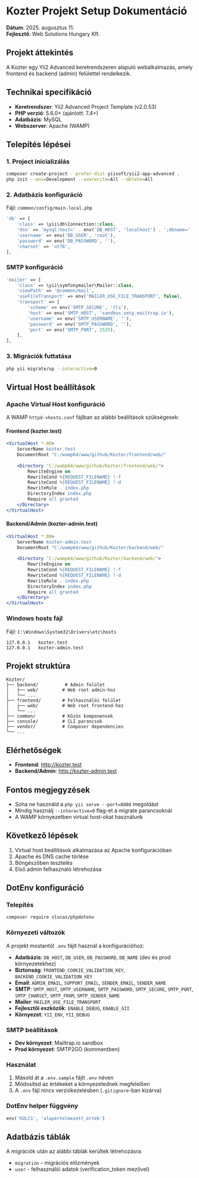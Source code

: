 # Kozter Projekt Setup Dokumentáció
**Dátum**: 2025. augusztus 11.  
**Fejlesztő**: Web Solutions Hungary Kft.

## Projekt áttekintés
A Kozter egy Yii2 Advanced keretrendszeren alapuló webalkalmazás, amely frontend és backend (admin) felülettel rendelkezik.

## Technikai specifikáció
- **Keretrendszer**: Yii2 Advanced Project Template (v2.0.53)
- **PHP verzió**: 5.6.0+ (ajánlott: 7.4+)
- **Adatbázis**: MySQL
- **Webszerver**: Apache (WAMP)

## Telepítés lépései

### 1. Project inicializálás
```bash
composer create-project --prefer-dist yiisoft/yii2-app-advanced .
php init --env=Development --overwrite=All --delete=All
```

### 2. Adatbázis konfiguráció
Fájl: `common/config/main-local.php`
```php
'db' => [
    'class' => \yii\db\Connection::class,
    'dsn' => 'mysql:host=' . env('DB_HOST', 'localhost') . ';dbname=' . env('DB_NAME', 'kozter-yii'),
    'username' => env('DB_USER', 'root'),
    'password' => env('DB_PASSWORD', ''),
    'charset' => 'utf8',
],
```

### SMTP konfiguráció
```php
'mailer' => [
    'class' => \yii\symfonymailer\Mailer::class,
    'viewPath' => '@common/mail',
    'useFileTransport' => env('MAILER_USE_FILE_TRANSPORT', false),
    'transport' => [
        'scheme' => env('SMTP_SECURE', 'tls'),
        'host' => env('SMTP_HOST', 'sandbox.smtp.mailtrap.io'),
        'username' => env('SMTP_USERNAME', ''),
        'password' => env('SMTP_PASSWORD', ''),
        'port' => env('SMTP_PORT', 2525),
    ],
],
```

### 3. Migrációk futtatása
```bash
php yii migrate/up --interactive=0
```

## Virtual Host beállítások

### Apache Virtual Host konfiguráció
A WAMP `httpd-vhosts.conf` fájlban az alábbi beállítások szükségesek:

#### Frontend (kozter.test)
```apache
<VirtualHost *:80>
    ServerName kozter.test
    DocumentRoot "C:/wamp64/www/github/Kozter/frontend/web/"
    
    <Directory "C:/wamp64/www/github/Kozter/frontend/web/">
        RewriteEngine on
        RewriteCond %{REQUEST_FILENAME} !-f
        RewriteCond %{REQUEST_FILENAME} !-d
        RewriteRule . index.php
        DirectoryIndex index.php
        Require all granted
    </Directory>
</VirtualHost>
```

#### Backend/Admin (kozter-admin.test)
```apache
<VirtualHost *:80>
    ServerName kozter-admin.test
    DocumentRoot "C:/wamp64/www/github/Kozter/backend/web/"
    
    <Directory "C:/wamp64/www/github/Kozter/backend/web/">
        RewriteEngine on
        RewriteCond %{REQUEST_FILENAME} !-f
        RewriteCond %{REQUEST_FILENAME} !-d
        RewriteRule . index.php
        DirectoryIndex index.php
        Require all granted
    </Directory>
</VirtualHost>
```

### Windows hosts fájl
Fájl: `C:\Windows\System32\Drivers\etc\hosts`
```
127.0.0.1   kozter.test
127.0.0.1   kozter-admin.test
```

## Projekt struktúra
```
Kozter/
├── backend/          # Admin felület
│   ├── web/         # Web root admin-hoz
│   └── ...
├── frontend/        # Felhasználói felület
│   ├── web/         # Web root frontend-hez
│   └── ...
├── common/          # Közös komponensek
├── console/         # CLI parancsok
├── vendor/          # Composer dependencies
└── ...
```

## Elérhetőségek
- **Frontend**: http://kozter.test
- **Backend/Admin**: http://kozter-admin.test

## Fontos megjegyzések
- Soha ne használd a `php yii serve --port=8080` megoldást
- Mindig használj `--interactive=0` flag-et a migrate parancsoknál
- A WAMP környezetben virtual host-okat használunk

## Következő lépések
1. Virtual host beállítások alkalmazása az Apache konfigurációban
2. Apache és DNS cache törlése
3. Böngészőben tesztelés
4. Első admin felhasználó létrehozása

## DotEnv konfiguráció

### Telepítés
```bash
composer require vlucas/phpdotenv
```

### Környezeti változók
A projekt mostantól `.env` fájlt használ a konfigurációhoz:
- **Adatbázis**: `DB_HOST`, `DB_USER`, `DB_PASSWORD`, `DB_NAME` (dev és prod környezetekhez)
- **Biztonság**: `FRONTEND_COOKIE_VALIDATION_KEY`, `BACKEND_COOKIE_VALIDATION_KEY`
- **Email**: `ADMIN_EMAIL`, `SUPPORT_EMAIL`, `SENDER_EMAIL`, `SENDER_NAME`
- **SMTP**: `SMTP_HOST`, `SMTP_USERNAME`, `SMTP_PASSWORD`, `SMTP_SECURE`, `SMTP_PORT`, `SMTP_CHARSET`, `SMTP_FROM`, `SMTP_SENDER_NAME`
- **Mailer**: `MAILER_USE_FILE_TRANSPORT`
- **Fejlesztői eszközök**: `ENABLE_DEBUG`, `ENABLE_GII`
- **Környezet**: `YII_ENV`, `YII_DEBUG`

### SMTP beállítások
- **Dev környezet**: Mailtrap.io sandbox
- **Prod környezet**: SMTP2GO (kommentben)

### Használat
1. Másold át a `.env.sample` fájlt `.env` néven
2. Módosítsd az értékeket a környezetednek megfelelően
3. A `.env` fájl nincs verziókezelésben (`.gitignore`-ban kizárva)

### DotEnv helper függvény
```php
env('KULCS', 'alapértelmezett_érték')
```

## Adatbázis táblák
A migrációk után az alábbi táblák kerültek létrehozásra:
- `migration` - migrációs előzmények
- `user` - felhasználói adatok (verification_token mezővel) 